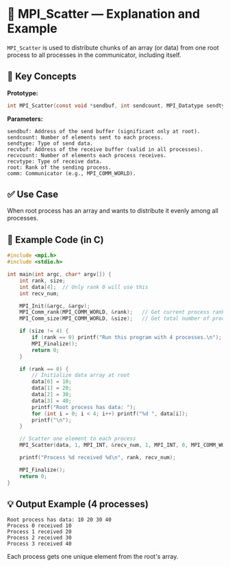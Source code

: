 # 📘 MPI_Scatter — Explanation and Example
```MPI_Scatter``` is used to distribute chunks of an array (or data) from one root process to all processes in the communicator, including itself.

## 🧠 Key Concepts

__Prototype:__

```c
int MPI_Scatter(const void *sendbuf, int sendcount, MPI_Datatype sendtype, void *recvbuf, int recvcount, MPI_Datatype recvtype, int root, MPI_Comm comm);
```
__Parameters:__

    sendbuf: Address of the send buffer (significant only at root).
    sendcount: Number of elements sent to each process.
    sendtype: Type of send data.
    recvbuf: Address of the receive buffer (valid in all processes).
    recvcount: Number of elements each process receives.
    recvtype: Type of receive data.
    root: Rank of the sending process.
    comm: Communicator (e.g., MPI_COMM_WORLD).

## ✅ Use Case
When root process has an array and wants to distribute it evenly among all processes.

## 🧪 Example Code (in C)

```c
#include <mpi.h>
#include <stdio.h>

int main(int argc, char* argv[]) {
    int rank, size;
    int data[4];  // Only rank 0 will use this
    int recv_num;

    MPI_Init(&argc, &argv);
    MPI_Comm_rank(MPI_COMM_WORLD, &rank);   // Get current process rank
    MPI_Comm_size(MPI_COMM_WORLD, &size);   // Get total number of processes

    if (size != 4) {
        if (rank == 0) printf("Run this program with 4 processes.\n");
        MPI_Finalize();
        return 0;
    }

    if (rank == 0) {
        // Initialize data array at root
        data[0] = 10;
        data[1] = 20;
        data[2] = 30;
        data[3] = 40;
        printf("Root process has data: ");
        for (int i = 0; i < 4; i++) printf("%d ", data[i]);
        printf("\n");
    }

    // Scatter one element to each process
    MPI_Scatter(data, 1, MPI_INT, &recv_num, 1, MPI_INT, 0, MPI_COMM_WORLD);

    printf("Process %d received %d\n", rank, recv_num);

    MPI_Finalize();
    return 0;
}
```

## 💡 Output Example (4 processes)

```arduino
Root process has data: 10 20 30 40
Process 0 received 10
Process 1 received 20
Process 2 received 30
Process 3 received 40
```

Each process gets one unique element from the root's array.